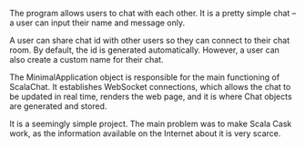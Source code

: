 The program allows users to chat with each other. It is a pretty simple chat – a user can input their name and message only.

A user can share chat id with other users so they can connect to their chat room. By default, the id is generated automatically. However, a user can also create a custom name for their chat.

The MinimalApplication object is responsible for the main functioning of ScalaChat. It establishes WebSocket connections, which allows the chat to be updated in real time, renders the web page, and it is where Chat objects are generated and stored.

It is a seemingly simple project. The main problem was to make Scala Cask work, as the information available on the Internet about it is very scarce.